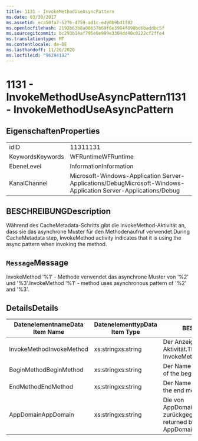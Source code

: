 ```yaml
---
title: 1131 - InvokeMethodUseAsyncPattern
ms.date: 03/30/2017
ms.assetid: eca50fa7-5276-4759-ad1c-e490b9bd1f82
ms.openlocfilehash: 2192b63b8a08657b69f6e3984f898bd6baddbc5f
ms.sourcegitcommit: bc293b14af795e0e999e3304dd40c0222cf2ffe4
ms.translationtype: MT
ms.contentlocale: de-DE
ms.lasthandoff: 11/26/2020
ms.locfileid: "96294182"
---
```

# <a name="1131---invokemethoduseasyncpattern"></a><span data-ttu-id="3403b-102">1131 - InvokeMethodUseAsyncPattern</span><span class="sxs-lookup"><span data-stu-id="3403b-102">1131 - InvokeMethodUseAsyncPattern</span></span>

## <a name="properties"></a><span data-ttu-id="3403b-103">Eigenschaften</span><span class="sxs-lookup"><span data-stu-id="3403b-103">Properties</span></span>  
  
|||  
|-|-|  
|<span data-ttu-id="3403b-104">id</span><span class="sxs-lookup"><span data-stu-id="3403b-104">ID</span></span>|<span data-ttu-id="3403b-105">1131</span><span class="sxs-lookup"><span data-stu-id="3403b-105">1131</span></span>|  
|<span data-ttu-id="3403b-106">Keywords</span><span class="sxs-lookup"><span data-stu-id="3403b-106">Keywords</span></span>|<span data-ttu-id="3403b-107">WFRuntime</span><span class="sxs-lookup"><span data-stu-id="3403b-107">WFRuntime</span></span>|  
|<span data-ttu-id="3403b-108">Ebene</span><span class="sxs-lookup"><span data-stu-id="3403b-108">Level</span></span>|<span data-ttu-id="3403b-109">Information</span><span class="sxs-lookup"><span data-stu-id="3403b-109">Information</span></span>|  
|<span data-ttu-id="3403b-110">Kanal</span><span class="sxs-lookup"><span data-stu-id="3403b-110">Channel</span></span>|<span data-ttu-id="3403b-111">Microsoft-Windows-Application Server-Applications/Debug</span><span class="sxs-lookup"><span data-stu-id="3403b-111">Microsoft-Windows-Application Server-Applications/Debug</span></span>|  
  
## <a name="description"></a><span data-ttu-id="3403b-112">BESCHREIBUNG</span><span class="sxs-lookup"><span data-stu-id="3403b-112">Description</span></span>  

 <span data-ttu-id="3403b-113">Während des CacheMetadata-Schritts gibt die InvokeMethod-Aktivität an, dass sie das asynchrone Muster für den Methodenaufruf verwendet.</span><span class="sxs-lookup"><span data-stu-id="3403b-113">During CacheMetadata step, InvokeMethod activity indicates that it is using the async pattern when invoking the method.</span></span>  
  
## <a name="message"></a><span data-ttu-id="3403b-114">`Message`</span><span class="sxs-lookup"><span data-stu-id="3403b-114">Message</span></span>  

 <span data-ttu-id="3403b-115">InvokeMethod '%1' - Methode verwendet das asynchrone Muster von '%2' und '%3'.</span><span class="sxs-lookup"><span data-stu-id="3403b-115">InvokeMethod '%1' - method uses asynchronous pattern of '%2' and '%3'.</span></span>  
  
## <a name="details"></a><span data-ttu-id="3403b-116">Details</span><span class="sxs-lookup"><span data-stu-id="3403b-116">Details</span></span>  
  
|<span data-ttu-id="3403b-117">Datenelementname</span><span class="sxs-lookup"><span data-stu-id="3403b-117">Data Item Name</span></span>|<span data-ttu-id="3403b-118">Datenelementtyp</span><span class="sxs-lookup"><span data-stu-id="3403b-118">Data Item Type</span></span>|<span data-ttu-id="3403b-119">BESCHREIBUNG</span><span class="sxs-lookup"><span data-stu-id="3403b-119">Description</span></span>|  
|--------------------|--------------------|-----------------|  
|<span data-ttu-id="3403b-120">InvokeMethod</span><span class="sxs-lookup"><span data-stu-id="3403b-120">InvokeMethod</span></span>|<span data-ttu-id="3403b-121">xs:string</span><span class="sxs-lookup"><span data-stu-id="3403b-121">xs:string</span></span>|<span data-ttu-id="3403b-122">Der Anzeigename der InvokeMethod-Aktivität.</span><span class="sxs-lookup"><span data-stu-id="3403b-122">The display name of the InvokeMethod activity.</span></span>|  
|<span data-ttu-id="3403b-123">BeginMethod</span><span class="sxs-lookup"><span data-stu-id="3403b-123">BeginMethod</span></span>|<span data-ttu-id="3403b-124">xs:string</span><span class="sxs-lookup"><span data-stu-id="3403b-124">xs:string</span></span>|<span data-ttu-id="3403b-125">Der Name der Anfangsmethode.</span><span class="sxs-lookup"><span data-stu-id="3403b-125">The name of the begin method.</span></span>|  
|<span data-ttu-id="3403b-126">EndMethod</span><span class="sxs-lookup"><span data-stu-id="3403b-126">EndMethod</span></span>|<span data-ttu-id="3403b-127">xs:string</span><span class="sxs-lookup"><span data-stu-id="3403b-127">xs:string</span></span>|<span data-ttu-id="3403b-128">Der Name der Endmethode.</span><span class="sxs-lookup"><span data-stu-id="3403b-128">The name of the end method.</span></span>|  
|<span data-ttu-id="3403b-129">AppDomain</span><span class="sxs-lookup"><span data-stu-id="3403b-129">AppDomain</span></span>|<span data-ttu-id="3403b-130">xs:string</span><span class="sxs-lookup"><span data-stu-id="3403b-130">xs:string</span></span>|<span data-ttu-id="3403b-131">Die von AppDomain.CurrentDomain.FriendlyName zurückgegebene Zeichenfolge.</span><span class="sxs-lookup"><span data-stu-id="3403b-131">The string returned by AppDomain.CurrentDomain.FriendlyName.</span></span>|
